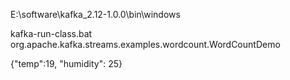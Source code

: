 

E:\software\kafka_2.12-1.0.0\bin\windows

kafka-run-class.bat org.apache.kafka.streams.examples.wordcount.WordCountDemo

{"temp":19, "humidity": 25}